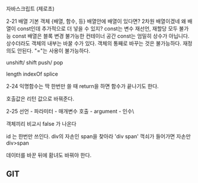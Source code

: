 자바스크립트 (제로초)

2-21 배열  기본
객체 {배열, 함수, 등}
배열안에 배열이 있다면? 2차원 배열이겠네
왜 배열이 const인데 추가적으로 더 넣을 수 있지?
const는 변수 재선언, 재할당 모두 불가능
const 배열은 블록 변경 불가능한 컨테이너 공간
const는 엄밀히 상수가 아닙니다.
상수더라도 객체의 내부는 바꿀 수가 있다.
객체의 통째로 바꾸는 것은 불가능하다.
재정의도 안된다.
"="는 사용이 불가능하다.

unshift/ shift
push/ pop

length
indexOf
splice

2-24
익명함수는 딱 한번만 쓸 때
return을 하면 함수가 끝나기도 한다.

호출값은 리턴 값으로 바꿔준다.

2-25
선언 - 파라미터 - 매개변수
호출 - argument - 인수\

객체끼리 비교시 false 가 나온다

id 는 한번만 쓰인다.
div의 자손인 span을 찾아라 'div span'
꺽쇠가 들어가면 자손만 div>span

데이터를 바꾼 뒤에 홤녀도 바꿔야 한다.


## GIT

